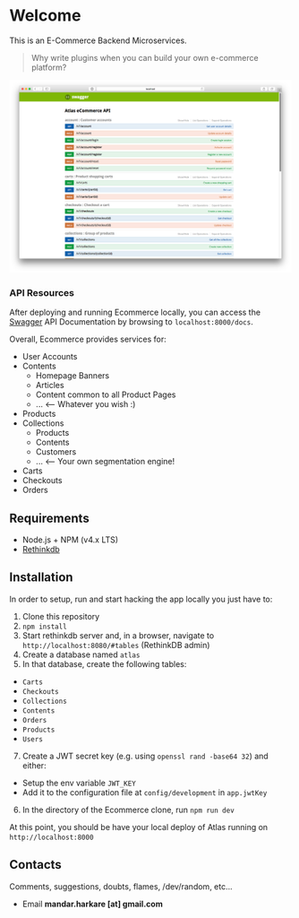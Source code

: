 # Welcome
This is an E-Commerce Backend Microservices.



> Why write plugins when you can build your own e-commerce platform?

![Swagger API Documentation](/screenshots/SwaggerDocs.png?raw=true "Swagger API Documentation")

### API Resources
After deploying and running Ecommerce locally, you can access the [Swagger](https://openapis.org/) API Documentation by browsing to `localhost:8000/docs`.

Overall, Ecommerce provides services for:

- User Accounts
- Contents
  - Homepage Banners
  - Articles
  - Content common to all Product Pages
  - ... <-- Whatever you wish :)
- Products
- Collections
  - Products
  - Contents
  - Customers
  - ... <-- Your own segmentation engine!
- Carts
- Checkouts
- Orders


## Requirements

- Node.js + NPM (v4.x LTS)
- [Rethinkdb](http://rethinkdb.com/)

## Installation
In order to setup, run and start hacking the app locally you just have to:

1. Clone this repository
2. `npm install`
3. Start rethinkdb server and, in a browser, navigate to `http://localhost:8080/#tables` (RethinkDB admin)
4. Create a database named `atlas`
5. In that database, create the following tables:
  - `Carts`
  - `Checkouts`
  - `Collections`
  - `Contents`
  - `Orders`
  - `Products`
  - `Users`
7. Create a JWT secret key (e.g. using `openssl rand -base64 32`) and either:
  - Setup the env variable `JWT_KEY`
  - Add it to the configuration file at `config/development` in `app.jwtKey`
6. In the directory of the Ecommerce clone, run `npm run dev`

At this point, you should be have your local deploy of Atlas running on `http://localhost:8000`

## Contacts
Comments, suggestions, doubts, flames, /dev/random, etc...
- Email **mandar.harkare [at] gmail.com**
